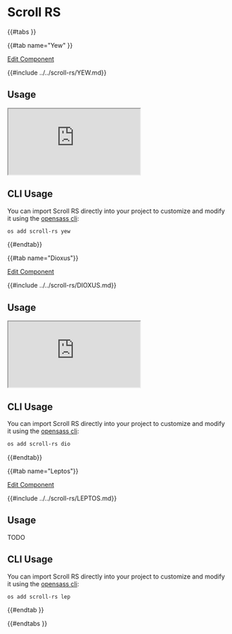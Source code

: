 # Scroll RS

{{#tabs }}

{{#tab name="Yew" }}

<a 
  href="https://github.com/opensass/scroll-rs"
  class="mdbook-button"
  target="_blank"
  rel="noopener noreferrer"
  title="Edit this component on GitHub"
  role="button"
  aria-label="Edit Component on GitHub">Edit Component
</a>

{{#include ../../scroll-rs/YEW.md}}

## Usage

<iframe
  src="https://scroll-rs.netlify.app"
  title="Scroll RS Yew Examples"
  loading="lazy"
  allowfullscreen
  aria-label="Live Yew example using Scroll RS"
>
</iframe>

## CLI Usage

You can import Scroll RS directly into your project to customize and modify it using the [opensass cli](https://github.com/opensass/cli):

```sh
os add scroll-rs yew
```

{{#endtab}}

{{#tab name="Dioxus"}}

<a 
  href="https://github.com/opensass/scroll-rs"
  class="mdbook-button"
  target="_blank"
  rel="noopener noreferrer"
  title="Edit this component on GitHub"
  role="button"
  aria-label="Edit Component on GitHub">Edit Component
</a>

{{#include ../../scroll-rs/DIOXUS.md}}

## Usage

<iframe
  src="https://scroll-rs-dioxus.netlify.app"
  title="Scroll RS Dioxus Examples"
  loading="lazy"
  allowfullscreen
  aria-label="Live Dioxus example using Scroll RS"
>
</iframe>

## CLI Usage

You can import Scroll RS directly into your project to customize and modify it using the [opensass cli](https://github.com/opensass/cli):

```sh
os add scroll-rs dio
```

{{#endtab}}

{{#tab name="Leptos"}}

<a 
  href="https://github.com/opensass/scroll-rs"
  class="mdbook-button"
  target="_blank"
  rel="noopener noreferrer"
  title="Edit this component on GitHub"
  role="button"
  aria-label="Edit Component on GitHub">Edit Component
</a>

{{#include ../../scroll-rs/LEPTOS.md}}

## Usage

TODO

## CLI Usage

You can import Scroll RS directly into your project to customize and modify it using the [opensass cli](https://github.com/opensass/cli):

```sh
os add scroll-rs lep
```

{{#endtab }}

{{#endtabs }}
